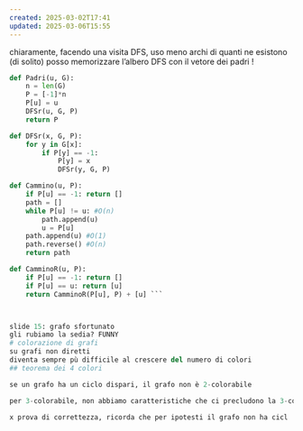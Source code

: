 ```yaml
---
created: 2025-03-02T17:41
updated: 2025-03-06T15:55
---
```

chiaramente, facendo una visita DFS, uso meno archi di quanti ne esistono (di solito)
posso memorizzare l’albero DFS con il vetore dei padri !
```python
def Padri(u, G):
	n = len(G)
	P = [-1]*n
	P[u] = u
	DFSr(u, G, P)
	return P

def DFSr(x, G, P):
	for y in G[x]:
		if P[y] == -1:
			P[y] = x
			DFSr(y, G, P)
```

```python
def Cammino(u, P):
	if P[u] == -1: return []
	path = []
	while P[u] != u: #O(n)
		path.append(u)
		u = P[u]
	path.append(u) #O(1)
	path.reverse() #O(n)
	return path
```

```python
def CamminoR(u, P):
	if P[u] == -1: return []
	if P[u] == u: return [u]
	return CamminoR(P[u], P) + [u] ```



slide 15: grafo sfortunato
gli rubiamo la sedia? FUNNY
# colorazione di grafi
su grafi non diretti 
diventa sempre pù difficile al crescere del numero di colori
## teorema dei 4 colori

se un grafo ha un ciclo dispari, il grafo non è 2-colorabile

per 3-colorabile, non abbiamo caratteristiche che ci precludono la 3-colorabilità. esiste un algoritmo con round-robin (ricezone-trasmissione …..fo!%#!%$!^$)

x prova di correttezza, ricorda che per ipotesti il grafo non ha cicl
